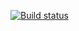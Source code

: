 [![Build status](https://ci.appveyor.com/api/projects/status/70lviperh2h1v5io?svg=true)](https://ci.appveyor.com/project/Irina-Bebenina/auto2)